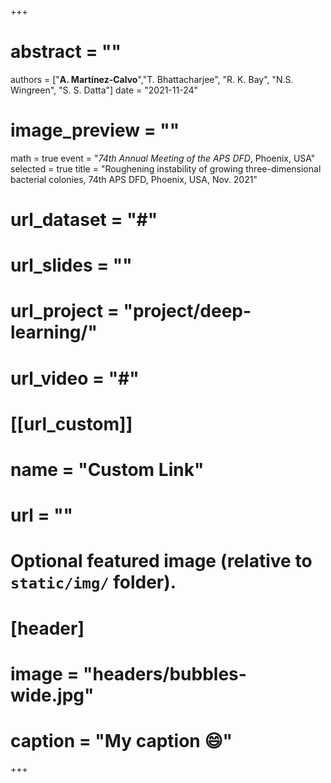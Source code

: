+++
# abstract = ""
authors = ["**A. Martínez-Calvo**","T. Bhattacharjee", "R. K. Bay", "N.S. Wingreen", "S. S. Datta"]
date = "2021-11-24"
# image_preview = ""
math = true
event = "_74th Annual Meeting of the APS DFD_, Phoenix, USA"
selected = true
title = "Roughening instability of growing three-dimensional bacterial colonies, 74th APS DFD, Phoenix, USA, Nov. 2021"
# url_dataset = "#"
# url_slides = ""
# url_project = "project/deep-learning/"
# url_video = "#"

# [[url_custom]]
 # name = "Custom Link"
 # url = ""

# Optional featured image (relative to `static/img/` folder).
# [header]
# image = "headers/bubbles-wide.jpg"
# caption = "My caption :smile:"

+++
